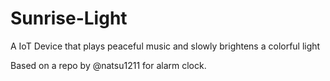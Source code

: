 # Sunrise-Light
A IoT Device that plays peaceful music and slowly brightens a colorful light

Based on a repo by @natsu1211 for alarm clock. 
